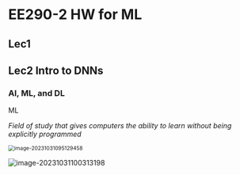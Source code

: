 # EE290-2 HW for ML

## Lec1



## Lec2 Intro to DNNs

### AI, ML, and DL

ML

*Field of study that gives computers the ability to learn without being explicitly programmed*

<img src="C:\Users\Administrator\AppData\Roaming\Typora\typora-user-images\image-20231031095129458.png" alt="image-20231031095129458" style="zoom:75%;" />

![image-20231031100313198](C:\Users\Administrator\AppData\Roaming\Typora\typora-user-images\image-20231031100313198.png)